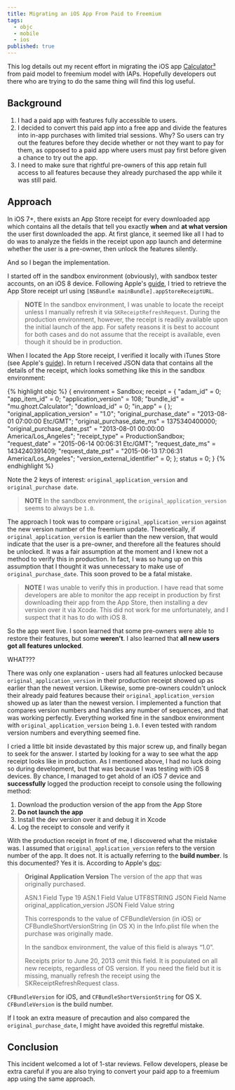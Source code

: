 ```yaml
---
title: Migrating an iOS App From Paid to Freemium
tags: 
  - objc
  - mobile
  - ios
published: true
---
```



This log details out my recent effort in migrating the iOS app [Calculator³](https://itunes.apple.com/us/app/calculator3/id828838134?ls=1&mt=8) from paid model to freemium model with IAPs. Hopefully developers out there who are trying to do the same thing will find this log useful.

## Background

1. I had a paid app with features fully accessible to users.
2. I decided to convert this paid app into a free app and divide the features into in-app purchases with limited trial sessions. Why? So users can try out the features before they decide whether or not they want to pay for them, as opposed to a paid app where users must pay first before given a chance to try out the app.
3. I need to make sure that rightful pre-owners of this app retain full access to all features because they already purchased the app while it was still paid.

## Approach

In iOS 7+, there exists an App Store receipt for every downloaded app which contains all the details that tell you exactly **when** and **at what version** the user first downloaded the app. At first glance, it seemed like all I had to do was to analyze the fields in the receipt upon app launch and determine whether the user is a pre-owner, then unlock the features silently.

And so I began the implementation.

I started off in the sandbox environment (obviously), with sandbox tester accounts, on an iOS 8 device. Following Apple's [guide](https://developer.apple.com/library/ios/releasenotes/General/ValidateAppStoreReceipt/Chapters/ValidateLocally.html#//apple_ref/doc/uid/TP40010573-CH1-SW2), I tried to retrieve the App Store receipt url using `[NSBundle mainBundle].appStoreReceiptURL`.

>   **NOTE**
>   In the sandbox environment, I was unable to locate the receipt unless I manually refresh it via `SKReceiptRefreshRequest`. During the production environment, however, the receipt is readily available upon the initial launch of the app. For safety reasons it is best to account for both cases and do not assume that the receipt is available, even though it should be in production.

When I located the App Store receipt, I verified it locally with iTunes Store (see Apple's [guide](https://developer.apple.com/library/ios/releasenotes/General/ValidateAppStoreReceipt/Chapters/ValidateLocally.html#//apple_ref/doc/uid/TP40010573-CH1-SW2)). In return I received JSON data that contains all the details of the receipt, which looks something like this in the sandbox environment:

{% highlight objc %}
{
    environment = Sandbox;
    receipt =     {
        "adam_id" = 0;
        "app_item_id" = 0;
        "application_version" = 108;
        "bundle_id" = "mu.ghozt.Calculator";
        "download_id" = 0;
        "in_app" =      (
        );
        "original_application_version" = "1.0";
        "original_purchase_date" = "2013-08-01 07:00:00 Etc/GMT";
        "original_purchase_date_ms" = 1375340400000;
        "original_purchase_date_pst" = "2013-08-01 00:00:00 America/Los_Angeles";
        "receipt_type" = ProductionSandbox;
        "request_date" = "2015-06-14 00:06:31 Etc/GMT";
        "request_date_ms" = 1434240391409;
        "request_date_pst" = "2015-06-13 17:06:31 America/Los_Angeles";
        "version_external_identifier" = 0;
    };
    status = 0;
}
{% endhighlight %}

Note the 2 keys of interest: `original_application_version` and `original_purchase date`.

>   **NOTE**
>   In the sandbox environment, the `original_application_version` seems to always be `1.0`.

The approach I took was to compare `original_application_version` against the new version number of the freemium update. Theoretically, if `original_application_version` is earlier than the new version, that would indicate that the user is a pre-owner, and therefore all the features should be unlocked. It was a fair assumption at the moment and I knew not a method to verify this in production. In fact, I was so hung up on this assumption that I thought it was unnecessary to make use of `original_purchase_date`. This soon proved to be a fatal mistake.

>   **NOTE**
>   I was unable to verify this in production. I have read that some developers are able to monitor the app receipt in production by first downloading their app from the App Store, then installing a dev version over it via Xcode. This did not work for me unfortunately, and I suspect that it has to do with iOS 8.

So the app went live. I soon learned that some pre-owners were able to restore their features, but some **weren't**. I also learned that **all new users got all features unlocked**.

WHAT???

There was only one explanation - users had all features unlocked because `original_application_version` in their production receipt showed up as earlier than the newest version. Likewise, some pre-owners couldn't unlock their already paid features because their `original_application_version` showed up as later than the newest version. I implemented a function that compares version numbers and handles any number of sequences, and that was working perfectly. Everything worked fine in the sandbox environment with `original_application_version` being `1.0`. I even tested with random version numbers and everything seemed fine.

I cried a little bit inside devastated by this major screw up, and finally began to seek for the answer. I started by looking for a way to see what the app receipt looks like in production. As I mentioned above, I had no luck doing so during development, but that was because I was testing with iOS 8 devices. By chance, I managed to get ahold of an iOS 7 device and **successfully** logged the production receipt to console using the following method:

1. Download the production version of the app from the App Store
2. **Do not launch the app**
3. Install the dev version over it and debug it in Xcode
4. Log the receipt to console and verify it

With the production receipt in front of me, I discovered what the mistake was. I assumed that `original_application_version` refers to the version number of the app. It does not. It is actually referring to the **build number**. Is this documented? Yes it is. According to Apple's [doc](https://developer.apple.com/library/ios/releasenotes/General/ValidateAppStoreReceipt/Chapters/ReceiptFields.html):

>   **Original Application Version**
>   The version of the app that was originally purchased.
>
>   ASN.1 Field Type 19
>   ASN.1 Field Value UTF8STRING
>   JSON Field Name original_application_version
>   JSON Field Value string
>
>   This corresponds to the value of CFBundleVersion (in iOS) or CFBundleShortVersionString (in OS X) in the Info.plist file when the purchase was originally made.
>
>   In the sandbox environment, the value of this field is always “1.0”.
>
>   Receipts prior to June 20, 2013 omit this field. It is populated on all new receipts, regardless of OS version. If you need the field but it is missing, manually refresh the receipt using the SKReceiptRefreshRequest class.

`CFBundleVersion` for iOS, and `CFBundleShortVersionString` for OS X. `CFBundleVersion` is the build number.

If I took an extra measure of precaution and also compared the `original_purchase_date`, I might have avoided this regretful mistake.

## Conclusion

This incident welcomed a lot of 1-star reviews. Fellow developers, please be extra careful if you are also trying to convert your paid app to a freemium app using the same approach.

